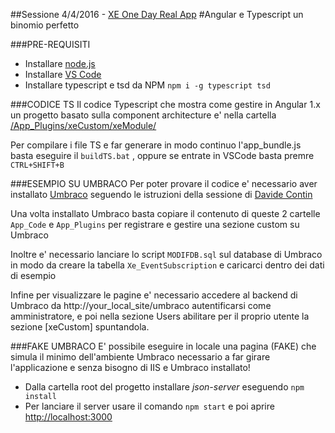 ##Sessione 4/4/2016 - [XE One Day Real App](http://www.xedotnet.org/eventi/one-day-real-app) 
#Angular e Typescript un binomio perfetto

###PRE-REQUISITI
- Installare [node.js](https://nodejs.org/en/download/)
- Installare [VS Code](https://code.visualstudio.com/#alt-downloads)
- Installare typescript e tsd da NPM	`npm i -g typescript tsd`

###CODICE TS
Il codice Typescript che mostra come gestire in Angular 1.x un progetto basato sulla 
component architecture e' nella cartella	[/App_Plugins/xeCustom/xeModule/](App_Plugins/xeCustom/xeModule)

Per compilare i file TS e far generare in modo continuo l'app_bundle.js basta eseguire
il 	`buildTS.bat`	, oppure se entrate in VSCode basta premre `CTRL+SHIFT+B`

###ESEMPIO SU UMBRACO
Per poter provare il codice e' necessario aver installato [Umbraco](https://umbraco.com/download) 
seguendo le istruzioni della sessione di [Davide Contin](http://www.xedotnet.org/eventi/one-day-real-app)

Una volta installato Umbraco basta copiare il contenuto di queste 2 cartelle 
`App_Code` e `App_Plugins` per registrare e gestire una sezione custom su Umbraco

Inoltre e' necessario lanciare lo script `MODIFDB.sql` sul database di Umbraco in
modo da creare la tabella `Xe_EventSubscription` e caricarci dentro dei dati di esempio

Infine per visualizzare le pagine e' necessario accedere al backend di Umbraco da
http://your_local_site/umbraco autentificarsi come amministratore, e poi nella sezione
Users abilitare per il proprio utente la sezione [xeCustom] spuntandola.

###FAKE UMBRACO
E' possibile eseguire in locale una pagina (FAKE) che simula il minimo dell'ambiente Umbraco 
necessario a far girare l'applicazione e senza bisogno di IIS e Umbraco installato!
- Dalla cartella root del progetto installare *json-server* eseguendo   `npm install`
- Per lanciare il server usare il comando   `npm start`     e poi aprire [http://localhost:3000](http://localhost:3000)  